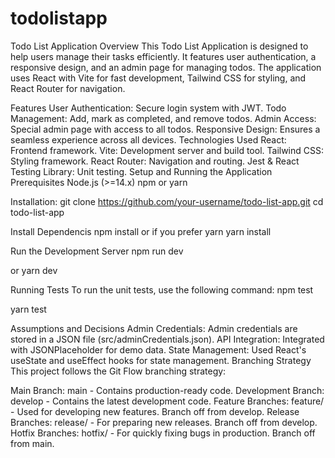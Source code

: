 # todolistapp
Todo List Application
Overview
This Todo List Application is designed to help users manage their tasks efficiently. It features user authentication, a responsive design, and an admin page for managing todos. The application uses React with Vite for fast development, Tailwind CSS for styling, and React Router for navigation.

Features
User Authentication: Secure login system with JWT.
Todo Management: Add, mark as completed, and remove todos.
Admin Access: Special admin page with access to all todos.
Responsive Design: Ensures a seamless experience across all devices.
Technologies Used
React: Frontend framework.
Vite: Development server and build tool.
Tailwind CSS: Styling framework.
React Router: Navigation and routing.
Jest & React Testing Library: Unit testing.
Setup and Running the Application
Prerequisites
Node.js (>=14.x)
npm or yarn

Installation:
git clone https://github.com/your-username/todo-list-app.git
cd todo-list-app

Install Dependencis
npm install
or if you prefer yarn
yarn install


Run the Development Server
npm run dev

or yarn dev


Running Tests
To run the unit tests, use the following command:
npm test

yarn test

Assumptions and Decisions
Admin Credentials: Admin credentials are stored in a JSON file (src/adminCredentials.json).
API Integration: Integrated with JSONPlaceholder for demo data.
State Management: Used React's useState and useEffect hooks for state management.
Branching Strategy
This project follows the Git Flow branching strategy:

Main Branch: main - Contains production-ready code.
Development Branch: develop - Contains the latest development code.
Feature Branches: feature/<feature-name> - Used for developing new features. Branch off from develop.
Release Branches: release/<version> - For preparing new releases. Branch off from develop.
Hotfix Branches: hotfix/<issue> - For quickly fixing bugs in production. Branch off from main.
